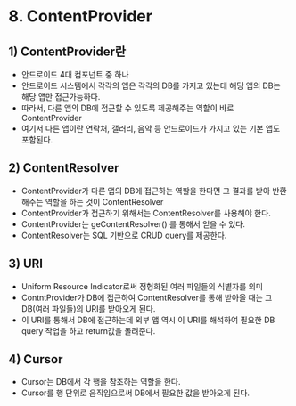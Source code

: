 # 8. ContentProvider
## 1) ContentProvider란
+ 안드로이드 4대 컴포넌트 중 하나
+ 안드로이드 시스템에서 각각의 앱은 각각의 DB를 가지고 있는데 해당 앱의 DB는 해당 앱만 접근가능하다.
+ 따라서, 다른 앱의 DB에 접근할 수 있도록 제공해주는 역할이 바로 ContentProvider
+ 여기서 다른 앱이란 연락처, 갤러리, 음악 등 안드로이드가 가지고 있는 기본 앱도 포함된다.

## 2) ContentResolver
+ ContentProvider가 다른 앱의 DB에 접근하는 역할을 한다면 그 결과를 받아 반환해주는 역할을 하는 것이 ContentResolver
+ ContentProvider가 접근하기 위해서는 ContentResolver를 사용해야 한다.
+ ContentProvider는 geContentResolver() 를 통해서 얻을 수 있다.
+ ContentResolver는 SQL 기반으로 CRUD query를 제공한다.

## 3) URI
+ Uniform Resource Indicator로써 정형화된 여러 파일들의 식별자를 의미
+ ContntProvider가 DB에 접근하여 ContentResolver를 통해 받아올 때는 그 DB(여러 파일들)의 URI를 받아오게 된다.
+ 이 URI를 통해서 DB에 접근하는데 외부 앱 역시 이 URI를 해석하여 필요한 DB query 작업을 하고 return값을 돌려준다.

## 4) Cursor
+ Cursor는 DB에서 각 행을 참조하는 역할을 한다.
+ Cursor를 행 단위로 움직임으로써 DB에서 필요한 값을 받아오게 된다.
